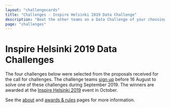 ```yaml
---
layout: "challengecards"
title: "Challenges - Inspire Helsinki 2019 Data Challenge"
description: "Beat the other teams on a Data Challenge of your choosing in September 2019"
page: "challenges"
---
```

# Inspire Helsinki 2019 Data Challenges

The four challenges below were selected from the proposals received for the call for challenges. The challenge teams [sign up](./signup.html) before 16 August to solve one of these challenges during September 2019. The winners are awarded at the [Inspire Helsinki 2019](https://www.inspire-helsinki-2019.fi/) event in October.

See the [about](/about.html) and [awards & rules](/rules.html) pages for more information.

<!--
## Webinars

Each challenge will hold a webinar to present their challenge. Register to learn more!
<ul>
{% assign sorted_challenges = site.data.challenges | sort: "webinar.time" %}
{% for challenge in sorted_challenges  %}
{% if challenge.webinar %}
<li>{{challenge.title }} - {% if challenge.webinar.recording %}<a href="{{challenge.webinar.recording}}">{% elsif challenge.webinar.registration %}<a href="{{challenge.webinar.registration}}">{% endif %}
{% if challenge.webinar.nonexacttime %}
{{challenge.webinar.time | date:"%a %b %d"}}, exact time TBD
{% else %}
{{challenge.webinar.time | date:"%a %b %d at %H:%M %Z"}}
{% endif %}
{% if challenge.webinar.recording or challenge.webinar.registration %}</a>{% endif %}
</li>
{% endif %}
{% endfor %}
</ul>
-->

